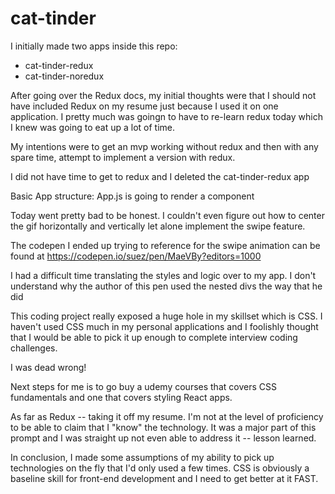 # cat-tinder

I initially made two apps inside this repo:

- cat-tinder-redux
- cat-tinder-noredux

After going over the Redux docs, my initial thoughts were that I should not have included Redux on my resume just because I used it on one application. I pretty much was goingn to have to re-learn redux today which I knew was going to eat up a lot of time.

My intentions were to get an mvp working without redux and then with any spare time, attempt to implement a version with redux.

I did not have time to get to redux and I deleted the cat-tinder-redux app

Basic App structure:
App.js is going to render a <CatGif /> component

Today went pretty bad to be honest. I couldn't even figure out how to center the gif horizontally and vertically let alone implement the swipe feature.

The codepen I ended up trying to reference for the swipe animation can be found at https://codepen.io/suez/pen/MaeVBy?editors=1000

I had a difficult time translating the styles and logic over to my app. I don't understand why the author of this pen used the nested divs the way that he did

This coding project really exposed a huge hole in my skillset which is CSS. I haven't used CSS much in my personal applications and I foolishly thought that I would be able to pick it up enough to complete interview coding challenges.

I was dead wrong!

Next steps for me is to go buy a udemy courses that covers CSS fundamentals and one that covers styling React apps.

As far as Redux -- taking it off my resume. I'm not at the level of proficiency to be able to claim that I "know" the technology. It was a major part of this prompt and I was straight up not even able to address it -- lesson learned.

In conclusion, I made some assumptions of my ability to pick up technologies on the fly that I'd only used a few times. CSS is obviously a baseline skill for front-end development and I need to get better at it FAST.
